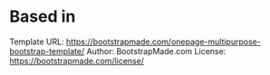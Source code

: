# Based in 

Template URL: https://bootstrapmade.com/onepage-multipurpose-bootstrap-template/
Author: BootstrapMade.com
License: https://bootstrapmade.com/license/

